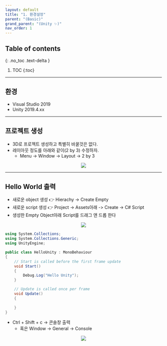 ```yaml
---
layout: default
title: "1. 환경설정"
parent: "(Basic)"
grand_parent: "(Unity ✨)"
nav_order: 1
---
```


## Table of contents
{: .no_toc .text-delta }

1. TOC
{:toc}

---

## 환경

* Visual Studio 2019
* Unity 2019.4.xx

---

## 프로젝트 생성

* 3D로 프로젝트 생성하고 특별히 바꿀것은 없다.
* 레이아웃 정도를 아래와 같이(2 by 3) 수정하자.
    * Menu -> Window -> Layout -> 2 by 3

<p align="center">
  <img src="https://taehyungs-programming-blog.github.io/blog/assets/images/csharp/unity/unity-1-1.png"/>
</p>

---

## Hello World 출력

* 새로운 object 생성 👉 Hierachy -> Create Empty
* 새로운 script 생성 👉 Project -> Assets아래 -> Create -> C# Script
* 생성한 Empty Object아래 Script를 드래그 앤 드롭 한다

<p align="center">
  <img src="https://taehyungs-programming-blog.github.io/blog/assets/images/csharp/unity/unity-1-2.png"/>
</p>

```csharp
using System.Collections;
using System.Collections.Generic;
using UnityEngine;

public class HelloUnity : MonoBehaviour
{
    // Start is called before the first frame update
    void Start()
    {
        Debug.Log("Hello Unity");
    }

    // Update is called once per frame
    void Update()
    {
        
    }
}
```

* Ctrl + Shift + c -> 콘솔창 출력
    * 혹은 Window -> General -> Console

<p align="center">
  <img src="https://taehyungs-programming-blog.github.io/blog/assets/images/csharp/unity/unity-1-3.png"/>
</p>
